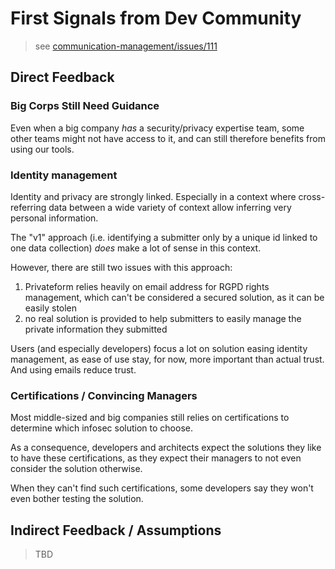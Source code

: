 # First Signals from Dev Community

> see [communication-management/issues/111](https://github.com/blindnet-io/communication-management/issues/111)

## Direct Feedback

### Big Corps Still Need Guidance

Even when a big company _has_ a security/privacy expertise team, some other teams might not have access to it, and can still therefore benefits from using our tools.

### Identity management

Identity and privacy are strongly linked. Especially in a context where cross-referring data between a wide variety of context allow inferring very personal information.

The "v1" approach (i.e. identifying a submitter only by a unique id linked to one data collection) _does_ make a lot of sense in this context.

However, there are still two issues with this approach:

1. Privateform relies heavily on email address for RGPD rights management, which can't be considered a secured solution, as it can be easily stolen
2. no real solution is provided to help submitters to easily manage the private information they submitted

Users (and especially developers) focus a lot on solution easing identity management, as ease of use stay, for now, more important than actual trust.
And using emails reduce trust.

### Certifications / Convincing Managers

Most middle-sized and big companies still relies on certifications to determine which infosec solution to choose.

As a consequence, developers and architects expect the solutions they like to have these certifications, as they expect their managers to not even consider the solution otherwise.

When they can't find such certifications, some developers say they won't even bother testing the solution.

## Indirect Feedback / Assumptions

> TBD

